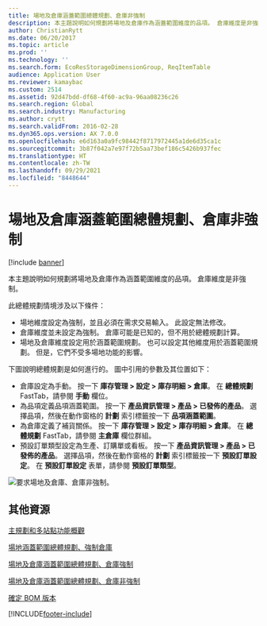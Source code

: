 ```yaml
---
title: 場地及倉庫涵蓋範圍總體規劃、倉庫非強制
description: 本主題說明如何規劃將場地及倉庫作為涵蓋範圍維度的品項。 倉庫維度是非強制。
author: ChristianRytt
ms.date: 06/20/2017
ms.topic: article
ms.prod: ''
ms.technology: ''
ms.search.form: EcoResStorageDimensionGroup, ReqItemTable
audience: Application User
ms.reviewer: kamaybac
ms.custom: 2514
ms.assetid: 92d47bdd-df68-4f60-ac9a-96aa08236c26
ms.search.region: Global
ms.search.industry: Manufacturing
ms.author: crytt
ms.search.validFrom: 2016-02-28
ms.dyn365.ops.version: AX 7.0.0
ms.openlocfilehash: e6d163a0a9fc98442f8717972445a1de6d35ca1c
ms.sourcegitcommit: 3b87f042a7e97f72b5aa73bef186c5426b937fec
ms.translationtype: HT
ms.contentlocale: zh-TW
ms.lasthandoff: 09/29/2021
ms.locfileid: "8448644"
---
```

# <a name="master-planning-for-site-and-warehouse-coverage-warehouse-not-mandatory"></a>場地及倉庫涵蓋範圍總體規劃、倉庫非強制

[!include [banner](../includes/banner.md)]

本主題說明如何規劃將場地及倉庫作為涵蓋範圍維度的品項。 倉庫維度是非強制。

此總體規劃情境涉及以下條件：

-   場地維度設定為強制，並且必須在需求交易輸入。 此設定無法修改。
-   倉庫維度並未設定為強制。 倉庫可能是已知的，但不用於總體規劃計算。
-   場地及倉庫維度設定用於涵蓋範圍規劃。 也可以設定其他維度用於涵蓋範圍規劃。 但是，它們不受多場地功能的影響。

下圖說明總體規劃是如何進行的。 圖中引用的參數及其位置如下：
-   倉庫設定為手動。 按一下 **庫存管理 &gt; 設定 &gt; 庫存明細 &gt; 倉庫**。 在 **總體規劃** FastTab，請參閱 **手動** 欄位。
-   為品項定義品項涵蓋範圍。 按一下 **產品資訊管理 &gt; 產品 &gt; 已發佈的產品**。 選擇品項，然後在動作窗格的 **計劃** 索引標籤按一下 **品項涵蓋範圍**。
-   為倉庫定義了補貨關係。 按一下 **庫存管理 &gt; 設定 &gt; 庫存明細 &gt; 倉庫**。 在 **總體規劃** FastTab，請參閱 **主倉庫** 欄位群組。
-   預設訂單類型設定為生產、訂購單或看板。 按一下 **產品資訊管理 &gt; 產品 &gt; 已發佈的產品**。 選擇品項，然後在動作窗格的 **計劃** 索引標籤按一下 **預設訂單設定**。 在 **預設訂單設定** 表單，請參閱 **預設訂單類型**。

![要求場地及倉庫、倉庫非強制。](./media/multisitedemandexplosionscenarioforsiteandwarehousecoveragewarehousenotmandatory.jpg)



## <a name="additional-resources"></a>其他資源

[主規劃和多站點功能概觀](master-plan-multisite-functionality.md)

[場地涵蓋範圍總體規劃、強制倉庫](master-plan-site-warehouse-coverage-warehouse-mandatory.md)

[場地及倉庫涵蓋範圍總體規劃、倉庫強制](master-plan-site-coverage-warehouse-mandatory.md)

[場地及倉庫涵蓋範圍總體規劃、倉庫非強制](master-plan-site-coverage-warehouse-not-mandatory.md)

[確定 BOM 版本](master-plan-bom-version-determined.md)





[!INCLUDE[footer-include](../../includes/footer-banner.md)]